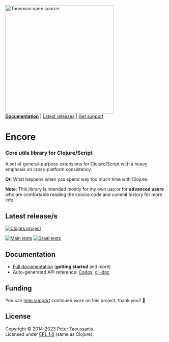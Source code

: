 <a href="https://www.taoensso.com/clojure" title="More stuff by @ptaoussanis at www.taoensso.com"><img src="https://www.taoensso.com/open-source.png" alt="Taoensso open source" width="340"/></a>  
[**Documentation**](#documentation) | [Latest releases](#latest-releases) | [Get support][GitHub issues]

# Encore

### Core utils library for Clojure/Script

A set of general-purpose extensions for Clojure/Script with a heavy emphasis on cross-platform consistency.

**Or**: What happens when you spend way too much time with Clojure.

**Note**: This library is intended mostly for my own use or for **advanced users** who are comfortable reading the source code and commit history for more info.

## Latest release/s

[![Clojars project][Clojars SVG]][Clojars URL]

[![Main tests][Main tests SVG]][Main tests URL]
[![Graal tests][Graal tests SVG]][Graal tests URL]

## Documentation

- [Full documentation][GitHub wiki] (**getting started** and more)
- Auto-generated API reference: [Codox][Codox docs], [clj-doc][clj-doc docs]

## Funding

You can [help support][sponsor] continued work on this project, thank you!! 🙏

## License

Copyright &copy; 2014-2023 [Peter Taoussanis][].  
Licensed under [EPL 1.0](LICENSE.txt) (same as Clojure).

<!-- Common -->

[GitHub releases]: ../../releases
[GitHub issues]:   ../../issues
[GitHub wiki]:     ../../wiki

[Peter Taoussanis]: https://www.taoensso.com
[sponsor]:          https://www.taoensso.com/sponsor

<!-- Project -->

[Codox docs]:   https://taoensso.github.io/encore/
[clj-doc docs]: https://cljdoc.org/d/com.taoensso/encore/

[Clojars SVG]: https://img.shields.io/clojars/v/com.taoensso/encore.svg
[Clojars URL]: https://clojars.org/com.taoensso/encore

[Main tests SVG]:  https://github.com/taoensso/encore/actions/workflows/main-tests.yml/badge.svg
[Main tests URL]:  https://github.com/taoensso/encore/actions/workflows/main-tests.yml
[Graal tests SVG]: https://github.com/taoensso/encore/actions/workflows/graal-tests.yml/badge.svg
[Graal tests URL]: https://github.com/taoensso/encore/actions/workflows/graal-tests.yml
